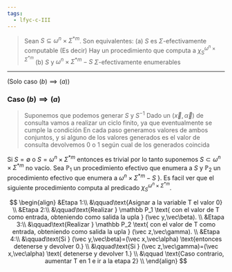 ```yaml
---
tags:
  - lfyc-c-III
---
```

> Sean $S\subseteq\omega^n\times\Sigma^{*m}$. Son equivalentes:
> (a) $S$ es $\Sigma$-efectivamente computable
>	(Es decir) Hay un procedimiento que computa a $\chi^{\omega^n\times\Sigma^{*m}}_S$
>  (b) $S$ y $\omega^n\times\Sigma^{*m}-S$ $\Sigma$-efectivamente enumerables 

--- 
(Solo caso $(b)\implies (a)$)
### Caso $(b)\implies (a)$
> Suponemos que podemos generar $S$ y $S^{-1}$
> Dado un $(\vec x,\vec\alpha)$ de consulta vamos a realizar un ciclo finito, ya que eventualmente se cumple la condición
> En cada paso generamos valores de ambos conjuntos, y si alguno de los valores generados es el valor de consulta devolvemos 0 o 1 según cual de los generados coincida

Si $S=\emptyset$ o $S = \omega^n\times\Sigma^{*m}$ entonces es trivial por lo tanto suponemos $S\subset\omega^n\times\Sigma^{*m}$ no vacío.
Sea $\mathbb P_1$ un procedimiento efectivo que enumera a $S$ y $\mathbb P_2$ un procedimiento efectivo que enumera a $\omega^n\times\Sigma^{*m}-S$ }. Es facil ver que el siguiente procedimiento computa al predicado $\chi^{\omega^n\times\Sigma^{*m}}_S$.

$$
\begin{align}
&Etapa 1:\\
	&\qquad\text{Asignar a la variable T el valor 0}
	\\
&Etapa 2:\\
	&\qquad\text{Realizar } \mathbb P_1 \text{ con el valor de T como entrada, obteniendo como salida la upla } (\vec y,\vec\beta).
	\\
&Etapa 3:\\
	&\qquad\text{Realizar } \mathbb P_2 \text{ con el valor de T como entrada, obteniendo como salida la upla } (\vec z,\vec\gamma).
	\\
&Etapa 4:\\
	&\qquad\text{Si } (\vec y,\vec\beta)=(\vec x,\vec\alpha) \text{entonces detenerse y devolver 0.} \\
	&\qquad\text{Si } (\vec z,\vec\gamma)=(\vec x,\vec\alpha) \text{ detenerse y devolver 1.} \\ 
	&\qquad \text{Caso contrario, aumentar T en 1 e ir a la etapa 2}
	\\
\end{align}
$$